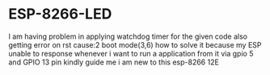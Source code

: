 # ESP-8266-LED


I am  having problem in applying watchdog timer for the given code 
also getting error on rst cause:2 boot mode(3,6)
how to solve it because my ESP unable to response whenever i want to run a application from it via gpio 5 and GPIO 13 pin 
kindly guide me i am new to this esp-8266 12E
